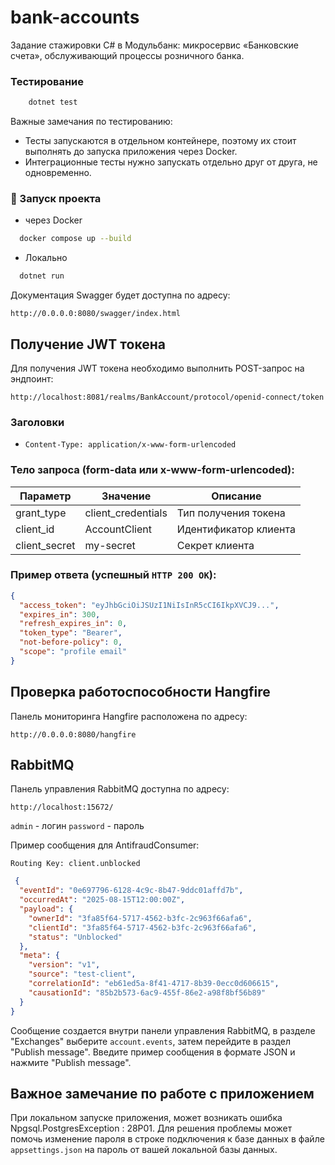 # bank-accounts
Задание стажировки C# в Модульбанк:
микросервис «Банковские счета», обслуживающий процессы розничного банка.

### Тестирование
```bash
    dotnet test
``` 
Важные замечания по тестированию:
 - Тесты запускаются в отдельном контейнере, поэтому их стоит выполнять до запуска приложения через Docker.
 - Интеграционные тесты нужно запускать отдельно друг от друга, не одновременно.

### 🚀 Запуск проекта
- через Docker

```bash
  docker compose up --build
```
- Локально

```bash
  dotnet run
```
Документация Swagger будет доступна по адресу: 

`http://0.0.0.0:8080/swagger/index.html`

## Получение JWT токена

Для получения JWT токена необходимо выполнить POST-запрос на эндпоинт:

`http://localhost:8081/realms/BankAccount/protocol/openid-connect/token`


### Заголовки
- `Content-Type: application/x-www-form-urlencoded`

### Тело запроса (form-data или x-www-form-urlencoded):
| Параметр      | Значение           | Описание               |
|---------------|--------------------|------------------------|
| grant_type    | client_credentials | Тип получения токена   |
| client_id     | AccountClient      | Идентификатор клиента  |
| client_secret | my-secret          | Секрет клиента         |

### Пример ответа (успешный `HTTP 200 OK`):
```json
{
  "access_token": "eyJhbGciOiJSUzI1NiIsInR5cCI6IkpXVCJ9...",
  "expires_in": 300,
  "refresh_expires_in": 0,
  "token_type": "Bearer",
  "not-before-policy": 0,
  "scope": "profile email"
}
```

## Проверка работоспособности Hangfire
Панель мониторинга Hangfire расположена по адресу:

`http://0.0.0.0:8080/hangfire`

## RabbitMQ
Панель управления RabbitMQ доступна по адресу:

`http://localhost:15672/`

`admin` - логин
`password` - пароль

Пример сообщения для AntifraudConsumer:

`Routing Key: client.unblocked`

```json
 {
  "eventId": "0e697796-6128-4c9c-8b47-9ddc01affd7b",
  "occurredAt": "2025-08-15T12:00:00Z",
  "payload": {
    "ownerId": "3fa85f64-5717-4562-b3fc-2c963f66afa6",
    "clientId": "3fa85f64-5717-4562-b3fc-2c963f66afa6",
    "status": "Unblocked"
  },
  "meta": {
    "version": "v1",
    "source": "test-client",
    "correlationId": "eb61ed5a-8f41-4717-8b39-0ecc0d606615",
    "causationId": "85b2b573-6ac9-455f-86e2-a98f8bf56b89"
  }
}
```

Сообщение создается внутри панели управления RabbitMQ, в разделе "Exchanges" выберите `account.events`, затем перейдите в раздел "Publish message". Введите пример сообщения в формате JSON и нажмите "Publish message".

## Важное замечание по работе с приложением

При локальном запуске приложения, может возникать ошибка Npgsql.PostgresException : 28P01. Для решения проблемы может помочь изменение пароля в строке подключения к базе данных в файле `appsettings.json` на пароль от вашей локальной базы данных.
